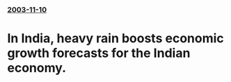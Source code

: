 ### [2003-11-10](/news/2003/11/10/index.md)

#  In India, heavy rain boosts economic growth forecasts for the Indian economy.




